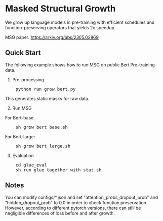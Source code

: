 # Masked Structural Growth
We grow up language models in pre-training with efficient schedules and function-preserving operators that yields 2x speedup.

MSG paper: https://arxiv.org/abs/2305.02869

## Quick Start
The following example shows how to run MSG on public Bert Pre-training data.
1. Pre-processing
<pre>
    python run_grow_bert.py
</pre>
This generates static masks for raw data.

2. Run MSG

For Bert-base:
<pre>
    sh grow_bert_base.sh
</pre>

For Bert-large:
<pre>
    sh grow_bert_large.sh
</pre>

3. Evaluation
<pre>
    cd glue_eval
    sh run_glue_together_with_stat.sh
</pre>

## Notes

You can modify configs/*.json and set "attention_probs_dropout_prob" and "hidden_dropout_prob" to 0.0 in order to check function preservation. However, according to different pytorch versions, there can still be negligible differences of loss before and after growth.
